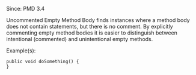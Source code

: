 Since: PMD 3.4

Uncommented Empty Method Body finds instances where a method body does not contain
statements, but there is no comment. By explicitly commenting empty method bodies
it is easier to distinguish between intentional (commented) and unintentional
empty methods.

Example(s):
```
public void doSomething() {
}
```
